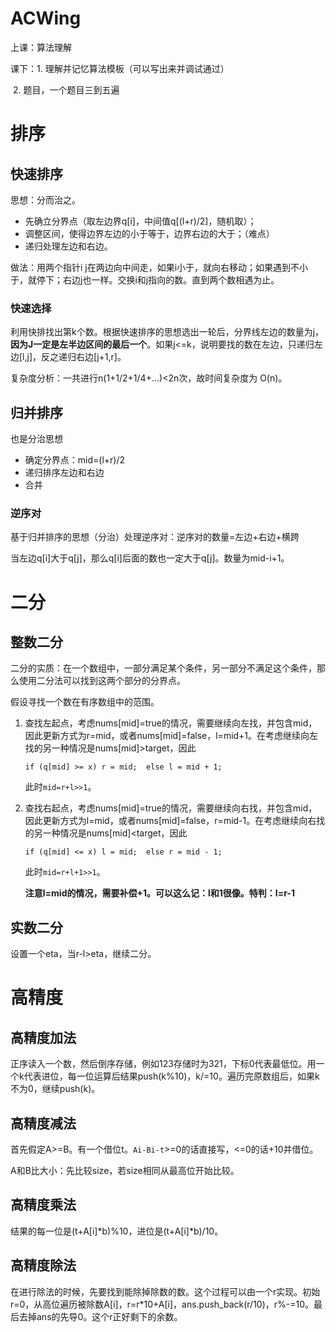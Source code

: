 # ACWing

上课：算法理解

课下：1. 理解并记忆算法模板（可以写出来并调试通过）

​			2. 题目，一个题目三到五遍

# 排序

## 快速排序

思想：分而治之。

- 先确立分界点（取左边界q[i]，中间值q[(l+r)/2]，随机取）；
- 调整区间，使得边界左边的小于等于，边界右边的大于；（难点）
- 递归处理左边和右边。

做法：用两个指针i j在两边向中间走，如果i小于，就向右移动；如果遇到不小于，就停下；右边j也一样。交换i和j指向的数。直到两个数相遇为止。

### 快速选择

利用快排找出第k个数。根据快速排序的思想选出一轮后，分界线左边的数量为j，**因为J一定是左半边区间的最后一个**。如果j<=k，说明要找的数在左边，只递归左边[l,j]，反之递归右边[j+1,r]。

复杂度分析：一共进行n(1+1/2+1/4+...)<2n次，故时间复杂度为 O(n)。

## 归并排序

也是分治思想

- 确定分界点：mid=(l+r)/2
- 递归排序左边和右边
- 合并

### 逆序对

基于归并排序的思想（分治）处理逆序对：逆序对的数量=左边+右边+横跨

当左边q[i]大于q[j]，那么q[i]后面的数也一定大于q[j]。数量为mid-i+1。

# 二分

## 整数二分

二分的实质：在一个数组中，一部分满足某个条件，另一部分不满足这个条件，那么使用二分法可以找到这两个部分的分界点。

假设寻找一个数在有序数组中的范围。

1. 查找左起点，考虑nums[mid]=true的情况，需要继续向左找，并包含mid，因此更新方式为r=mid，或者nums[mid]=false，l=mid+1。在考虑继续向左找的另一种情况是nums[mid]>target，因此

   `if (q[mid] >= x) r = mid;  else l = mid + 1;`

   此时`mid=r+l>>1`。

2. 查找右起点，考虑nums[mid]=true的情况，需要继续向右找，并包含mid，因此更新方式为l=mid，或者nums[mid]=false，r=mid-1。在考虑继续向右找的另一种情况是nums[mid]<target，因此

   `if (q[mid] <= x) l = mid;  else r = mid - 1;`

   此时`mid=r+l+1>>1`。

   **注意l=mid的情况，需要补偿+1。可以这么记：l和1很像。特判：l=r-1**

## 实数二分

设置一个eta，当r-l>eta，继续二分。

# 高精度

## 高精度加法

正序读入一个数，然后倒序存储，例如123存储时为321，下标0代表最低位。用一个k代表进位，每一位运算后结果push(k%10)，k/=10。遍历完原数组后，如果k不为0，继续push(k)。

## 高精度减法

首先假定A>=B。有一个借位t。`Ai-Bi-t`>=0的话直接写，<=0的话+10并借位。

A和B比大小：先比较size，若size相同从最高位开始比较。

## 高精度乘法

结果的每一位是(t+A[i]\*b)%10，进位是(t+A[i]\*b)/10。

## 高精度除法

在进行除法的时候，先要找到能除掉除数的数。这个过程可以由一个r实现。初始r=0，从高位遍历被除数A[i]，r=r*10+A[i]，ans.push_back(r/10)，r%-=10。最后去掉ans的先导0。这个r正好剩下的余数。
